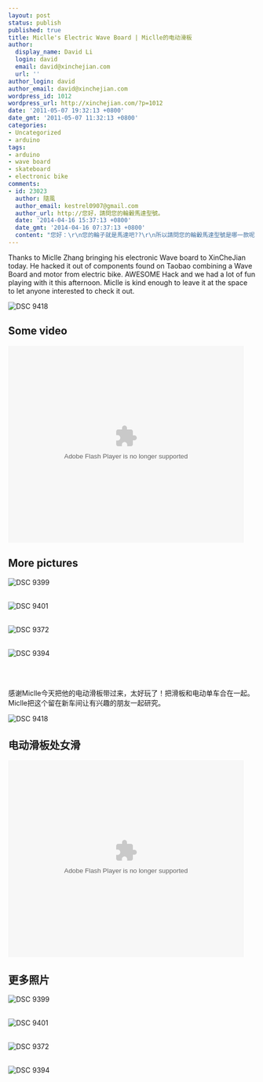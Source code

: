 ```yaml
---
layout: post
status: publish
published: true
title: Miclle's Electric Wave Board | Miclle的电动滑板
author:
  display_name: David Li
  login: david
  email: david@xinchejian.com
  url: ''
author_login: david
author_email: david@xinchejian.com
wordpress_id: 1012
wordpress_url: http://xinchejian.com/?p=1012
date: '2011-05-07 19:32:13 +0800'
date_gmt: '2011-05-07 11:32:13 +0800'
categories:
- Uncategorized
- arduino
tags:
- arduino
- wave board
- skateboard
- electronic bike
comments:
- id: 23023
  author: 隨風
  author_email: kestrel0907@gmail.com
  author_url: http://您好，請問您的輪轂馬達型號。
  date: '2014-04-16 15:37:13 +0800'
  date_gmt: '2014-04-16 07:37:13 +0800'
  content: "您好：\r\n您的輪子就是馬達吧??\r\n所以請問您的輪轂馬達型號是哪一款呢??\r\n謝謝"
---
```

<p><!--:en--></p>
<p>Thanks to Miclle Zhang bringing his electronic Wave board to XinCheJian today. He hacked it out of components found on Taobao combining a Wave Board and motor from electric bike. AWESOME Hack and we had a lot of fun playing with it this afternoon. Miclle is kind enough to leave it at the space to let anyone interested to check it out.</p></p>
<p><img style="display:block; margin-left:auto; margin-right:auto;" src="http://xinchejian.com/wp-content/uploads/2011/05/DSC_9418.jpg" alt="DSC 9418" title="DSC_9418.JPG" border="0"/></p></p>
<h2>Some video</h2></p>
<p><embed src="http://player.youku.com/player.php/sid/XMjY0ODgwMDIw/v.swf" quality="high" width="480" height="400" align="middle" allowScriptAccess="sameDomain" type="application/x-shockwave-flash"></embed></p>
<h2>More pictures</h2></p>
<p>
<img style="display:block; margin-left:auto; margin-right:auto;" src="http://xinchejian.com/wp-content/uploads/2011/05/DSC_9399.jpg" alt="DSC 9399" title="DSC_9399.JPG" border="0"/><br />
</p></p>
<p>
<img style="display:block; margin-left:auto; margin-right:auto;" src="http://xinchejian.com/wp-content/uploads/2011/05/DSC_9401.jpg" alt="DSC 9401" title="DSC_9401.JPG" border="0"/><br />
</p></p>
<p>
<img style="display:block; margin-left:auto; margin-right:auto;" src="http://xinchejian.com/wp-content/uploads/2011/05/DSC_93721.jpg" alt="DSC 9372" title="DSC_9372.jpg" border="0"/><br />
</p></p>
<p>
<img style="display:block; margin-left:auto; margin-right:auto;" src="http://xinchejian.com/wp-content/uploads/2011/05/DSC_9394.jpg" alt="DSC 9394" title="DSC_9394.jpg" border="0"/><br />
</p></p>
<p><!--:--><br />
<!--:zh--></p>
<p>感谢Miclle今天把他的电动滑板带过来，太好玩了！把滑板和电动单车合在一起。Miclle把这个留在新车间让有兴趣的朋友一起研究。</p></p>
<p><img style="display:block; margin-left:auto; margin-right:auto;" src="http://xinchejian.com/wp-content/uploads/2011/05/DSC_9418.jpg" alt="DSC 9418" title="DSC_9418.JPG" border="0"/></p></p>
<h2>电动滑板处女滑</h2></p>
<p><embed src="http://player.youku.com/player.php/sid/XMjY0ODgwMDIw/v.swf" quality="high" width="480" height="400" align="middle" allowScriptAccess="sameDomain" type="application/x-shockwave-flash"></embed></p>
<h2>更多照片</h2></p>
<p>
<img style="display:block; margin-left:auto; margin-right:auto;" src="http://xinchejian.com/wp-content/uploads/2011/05/DSC_9399.jpg" alt="DSC 9399" title="DSC_9399.JPG" border="0"/><br />
</p></p>
<p>
<img style="display:block; margin-left:auto; margin-right:auto;" src="http://xinchejian.com/wp-content/uploads/2011/05/DSC_9401.jpg" alt="DSC 9401" title="DSC_9401.JPG" border="0"/><br />
</p></p>
<p>
<img style="display:block; margin-left:auto; margin-right:auto;" src="http://xinchejian.com/wp-content/uploads/2011/05/DSC_93721.jpg" alt="DSC 9372" title="DSC_9372.jpg" border="0"/><br />
</p></p>
<p>
<img style="display:block; margin-left:auto; margin-right:auto;" src="http://xinchejian.com/wp-content/uploads/2011/05/DSC_9394.jpg" alt="DSC 9394" title="DSC_9394.jpg" border="0"/><br />
</p></p>
<p><!--:--></p>
